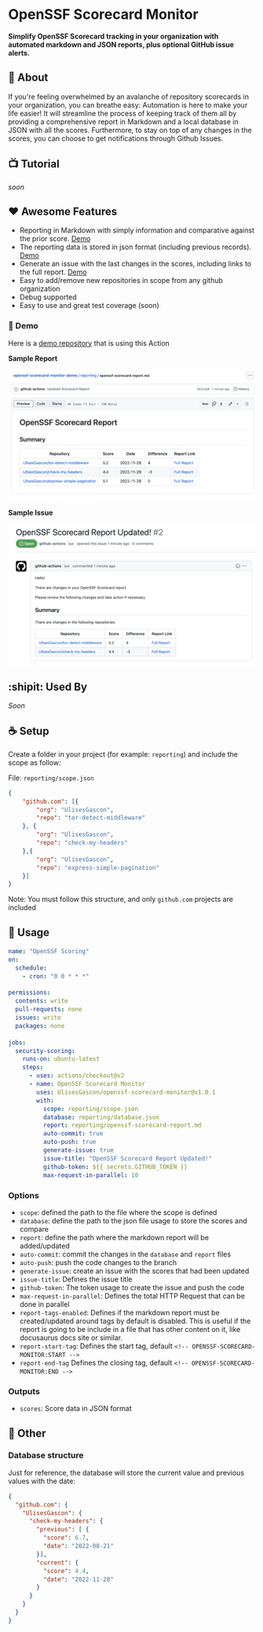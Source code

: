 # OpenSSF Scorecard Monitor

**Simplify OpenSSF Scorecard tracking in your organization with automated markdown and JSON reports, plus optional GitHub issue alerts.**

## 🔮 About

If you're feeling overwhelmed by an avalanche of repository scorecards in your organization, you can breathe easy: Automation is here to make your life easier! It will streamline the process of keeping track of them all by providing a comprehensive report in Markdown and a local database in JSON with all the scores. Furthermore, to stay on top of any changes in the scores, you can choose to get notifications through Github Issues.

## 📺 Tutorial

_soon_

## ❤️ Awesome Features

- Reporting in Markdown with simply information and comparative against the prior score. [Demo](https://github.com/UlisesGascon/openssf-scorecard-monitor-demo/blob/main/reporting/openssf-scorecard-report.md)
- The reporting data is stored in json format (including previous records). [Demo](https://github.com/UlisesGascon/openssf-scorecard-monitor-demo/blob/main/reporting/database.json)
- Generate an issue with the last changes in the scores, including links to the full report. [Demo](https://github.com/UlisesGascon/openssf-scorecard-monitor-demo/issues/2)
- Easy to add/remove new repositories in scope from any github organization
- Debug supported
- Easy to use and great test coverage (soon)

### 🎉 Demo

Here is a [demo repository](https://github.com/UlisesGascon/openssf-scorecard-monitor-demo) that is using this Action

**Sample Report**

![sample report](.github/img/report.png)

**Sample Issue**

![sample issue](.github/img/issue.png)


## :shipit: Used By

_Soon_
## ☕️ Setup

Create a folder in your project (for example: `reporting`) and include the scope as follow:

File: `reporting/scope.json`

```json
{
    "github.com": [{
        "org": "UlisesGascon",
        "repo": "tor-detect-middleware"
    }, {
        "org": "UlisesGascon",
        "repo": "check-my-headers"
    },{
        "org": "UlisesGascon",
        "repo": "express-simple-pagination"
    }]
}
```

Note: You must follow this structure, and only `github.com` projects are included


## 📡 Usage

```yml
name: "OpenSSF Scoring"
on: 
  schedule:
    - cron: "0 0 * * *"

permissions:
  contents: write
  pull-requests: none 
  issues: write
  packages: none

jobs:
  security-scoring:
    runs-on: ubuntu-latest
    steps:
      - uses: actions/checkout@v2
      - name: OpenSSF Scorecard Monitor
        uses: UlisesGascon/openssf-scorecard-monitor@v1.0.1
        with:
          scope: reporting/scope.json
          database: reporting/database.json
          report: reporting/openssf-scorecard-report.md
          auto-commit: true
          auto-push: true
          generate-issue: true
          issue-title: "OpenSSF Scorecard Report Updated!"
          github-token: ${{ secrets.GITHUB_TOKEN }}
          max-request-in-parallel: 10
```

### Options

- `scope`: defined the path to the file where the scope is defined
- `database`: define the path to the json file usage to store the scores and compare
- `report`: define the path where the markdown report will be added/updated
- `auto-commit`: commit the changes in the `database` and `report` files
- `auto-push`: push the code changes to the branch
- `generate-issue`: create an issue with the scores that had been updated
- `issue-title`: Defines the issue title
- `github-token`: The token usage to create the issue and push the code
- `max-request-in-parallel`: Defines the total HTTP Request that can be done in parallel
- `report-tags-enabled`: Defines if the markdown report must be created/updated around tags by default is disabled. This is useful if the report is going to be include in a file that has other content on it, like docusaurus docs site or similar.
- `report-start-tag`: Defines the start tag, default `<!-- OPENSSF-SCORECARD-MONITOR:START -->`
- `report-end-tag` Defines the closing tag, default `<!-- OPENSSF-SCORECARD-MONITOR:END -->`


### Outputs

- `scores`: Score data in JSON format

## 🍿 Other

### Database structure

Just for reference, the database will store the current value and previous values with the date:

```json
{
  "github.com": {
    "UlisesGascon": {
      "check-my-headers": {
        "previous": [ {
          "score": 6.7,
          "date": "2022-08-21"
        }],
        "current": {
          "score": 4.4,
          "date": "2022-11-28"
        }
      }
    }
  }
}
```